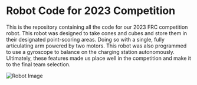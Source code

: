 # Robot Code for 2023 Competition
This is the repository containing all the code for our 2023 FRC competition robot. This robot was designed to take cones and cubes and store them in their designated point-scoring areas. Doing so with a single, fully articulating arm powered by two motors. This robot was also programmed to use a gyroscope to balance on the charging station autonomously. Ultimately, these features made us place well in the competition and make it to the final team selection.

![Robot Image](./MG_5501.png)
